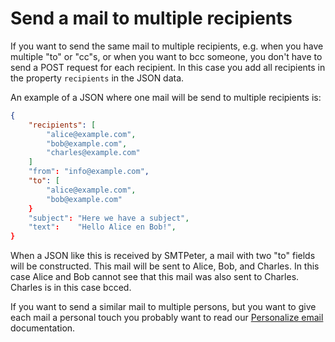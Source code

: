 # Send a mail to multiple recipients

If you want to send the same mail to multiple recipients, e.g. when you
have multiple "to" or "cc"s, or when you want to bcc someone, you don't
have to send a POST request for each recipient. In this case you add all
recipients in the property `recipients` in the JSON data.

An example of a JSON where one mail will be send to multiple recipients
is:

```json
{
    "recipients": [
        "alice@example.com",
        "bob@example.com",
        "charles@example.com"
    ]
    "from": "info@example.com",
    "to": [
        "alice@example.com",
        "bob@example.com"
    }
    "subject": "Here we have a subject",
    "text":    "Hello Alice en Bob!",
}
```
When a JSON like this is received by SMTPeter, a mail with two "to" fields
will be constructed. This mail will be sent to Alice, Bob, and Charles. In
this case Alice and Bob cannot see that this mail was also sent to Charles.
Charles is in this case bcced.

If you want to send a similar mail to multiple persons, but you want to give
each mail a personal touch you probably want to read our
[Personalize email](personalisation-data) documentation.
